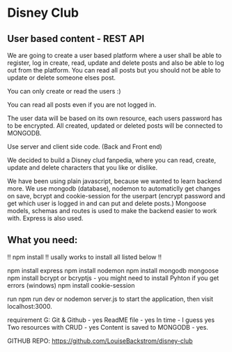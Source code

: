 # Disney Club
## User based content - REST API

We are going to create a user based platform where a user shall be able to register, log in create, read, update and delete posts and also be able to log out from the platform. You can read all posts but you should not be able to update or delete someone elses post. 

You can only create or read the users :) 

You can read all posts even if you are not logged in.

The user data will be based on its own resource, each users password has to be encrypted. All created, updated or deleted posts will be connected to MONGODB. 

Use server and client side code. (Back and Front end)

We decided to build a Disney clud fanpedia, where you can read, create, update and delete characters that you like or dislike. 

We have been using plain javascript, because we wanted to learn backend more. We use mongodb (database), nodemon to automaticlly get changes on save, bcrypt and cookie-session for the userpart (encrypt password and get which user is logged in and can put and delete posts.) Mongoose models, schemas and routes is used to make the backend easier to work with. Express is also used.

## What you need:
!! npm install !! usally works to install all listed below !! 

npm install express
npm install nodemon
npm install mongodb mongoose
npm install bcrypt or bcryptjs - you might need to install Pyhton if you get errors (windows)
npm install cookie-session

run npm run dev or nodemon server.js to start the application, then visit localhost:3000.

requirement G: 
Git & Github - yes
ReadME file - yes
In time - I guess yes
Two resources with CRUD - yes
Content is saved to MONGODB - yes.

GITHUB REPO: https://github.com/LouiseBackstrom/disney-club